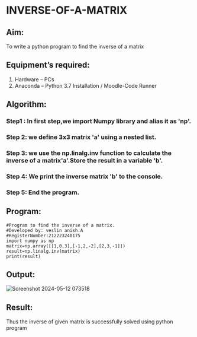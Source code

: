 # INVERSE-OF-A-MATRIX
## Aim:
To write a python program to find the inverse of a matrix
## Equipment’s required:
1. 	Hardware – PCs
2. 	Anaconda – Python 3.7 Installation / Moodle-Code Runner
## Algorithm:
### Step1 : In first step,we import Numpy library and alias it as 'np'.
### Step 2: we define 3x3 matrix 'a' using a nested list.
### Step 3: we use the np.linalg.inv function to calculate the inverse of a matrix'a'.Store the result in a variable 'b'.
### Step 4: We print the inverse matrix 'b' to the console.
### Step 5: End the program.

## Program:
```
#Program to find the inverse of a matrix.
#Developed by: veslin anish.A
#RegisterNumber:212223240175
import numpy as np
matrix=np.array([[1,0,3],[-1,2,-2],[2,3,-1]])
result=np.linalg.inv(matrix)
print(result)
```
## Output:
![Screenshot 2024-05-12 073518](https://github.com/veslin23000303/INVERSE-OF-A-MATRIX/assets/151148539/2dddaaa9-30a5-4df6-abee-9c1d66723cbb)

## Result:
Thus the inverse of given matrix is successfully solved using python program


